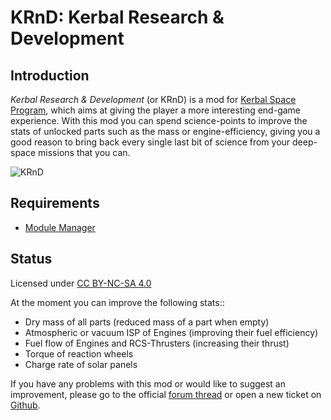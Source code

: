 # KRnD: Kerbal Research & Development

## Introduction

*Kerbal Research & Development* (or KRnD) is a mod for [Kerbal Space Program](https://kerbalspaceprogram.com), which aims at giving the player a more interesting end-game experience. With this mod you can spend science-points to improve the stats of unlocked parts such as the mass or engine-efficiency, giving you a good reason to bring back every single last bit of science from your deep-space missions that you can.

![KRnD](http://i.imgur.com/IFZ3Tvn.png)

## Requirements

+ [Module Manager](https://github.com/sarbian/ModuleManager)

## Status 

Licensed under [CC BY-NC-SA 4.0](https://creativecommons.org/licenses/by-nc-sa/4.0)

At the moment you can improve the following stats::
+ Dry mass of all parts (reduced mass of a part when empty)
+ Atmospheric or vacuum ISP of Engines (improving their fuel efficiency)
+ Fuel flow of Engines and RCS-Thrusters (increasing their thrust)
+ Torque of reaction wheels
+ Charge rate of solar panels

If you have any problems with this mod or would like to suggest an improvement, please go to the official [forum thread](http://forum.kerbalspaceprogram.com/) or open a new ticket on [Github](https://github.com/mmoench/KRnD).
